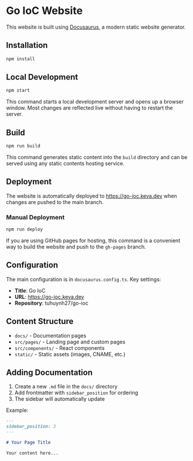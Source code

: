 # Go IoC Website

This website is built using [Docusaurus](https://docusaurus.io/), a modern static website generator.

## Installation

```bash
npm install
```

## Local Development

```bash
npm start
```

This command starts a local development server and opens up a browser window. Most changes are reflected live without having to restart the server.

## Build

```bash
npm run build
```

This command generates static content into the `build` directory and can be served using any static contents hosting service.

## Deployment

The website is automatically deployed to https://go-ioc.keva.dev when changes are pushed to the main branch.

### Manual Deployment

```bash
npm run deploy
```

If you are using GitHub pages for hosting, this command is a convenient way to build the website and push to the `gh-pages` branch.

## Configuration

The main configuration is in `docusaurus.config.ts`. Key settings:

- **Title**: Go IoC
- **URL**: https://go-ioc.keva.dev
- **Repository**: tuhuynh27/go-ioc

## Content Structure

- `docs/` - Documentation pages
- `src/pages/` - Landing page and custom pages
- `src/components/` - React components
- `static/` - Static assets (images, CNAME, etc.)

## Adding Documentation

1. Create a new `.md` file in the `docs/` directory
2. Add frontmatter with `sidebar_position` for ordering
3. The sidebar will automatically update

Example:
```markdown
---
sidebar_position: 3
---

# Your Page Title

Your content here...
```
